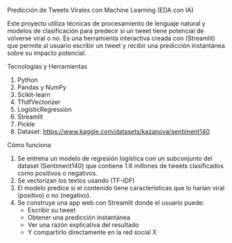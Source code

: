 Predicción de Tweets Virales con Machine Learning (EDA con IA)

Este proyecto utiliza técnicas de procesamiento de lenguaje natural y modelos de clasificación para predecir si un tweet tiene potencial de volverse viral o no. 
Es una herramienta interactiva creada con (Streamlit) que permite al usuario escribir un tweet y recibir una predicción instantánea sobre su impacto potencial.

Tecnologías y Herramientas

1. Python 
2. Pandas y NumPy
3. Scikit-learn
4. TfidfVectorizer
5. LogisticRegression
6. Streamlit 
7. Pickle 
8. Dataset: https://www.kaggle.com/datasets/kazanova/sentiment140

Cómo funciona

1. Se entrena un modelo de regresión logística con un subconjunto del dataset (Sentiment140) que contiene 1.6 millones de tweets clasificados como positivos o negativos.
2. Se vectorizan los textos usando (TF-IDF)
3. El modelo predice si el contenido tiene características que lo harían viral (positivo) o no (negativo).
4. Se construye una app web con Streamlit donde el usuario puede:
   - Escribir su tweet 
   - Obtener una predicción instantánea 
   - Ver una razón explicativa del resultado 
   - Y compartirlo directamente en la red social X 
